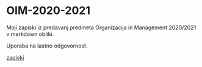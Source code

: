 # OIM-2020-2021
Moji zapiski iz predavanj predmeta Organizacija in Management 2020/2021 v markdown obliki.

Uporaba na lastno odgovornost.

[zapiski](zapiski/README.md)